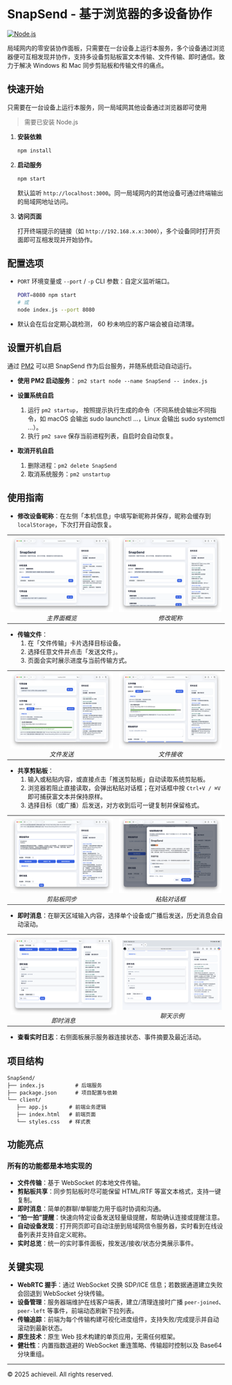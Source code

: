 # SnapSend - 基于浏览器的多设备协作

[![Node.js](https://img.shields.io/badge/Node.js-18+-orange.svg)](https://nodejs.org/)

局域网内的零安装协作面板，只需要在一台设备上运行本服务，多个设备通过浏览器便可互相发现并协作，支持多设备剪贴板富文本传输、文件传输、即时通信。致力于解决 Windows 和 Mac 同步剪贴板和传输文件的痛点。

##  快速开始

只需要在一台设备上运行本服务，同一局域网其他设备通过浏览器即可使用
> 需要已安装 Node.js
1. **安装依赖**
   ```bash
   npm install
   ```
2. **启动服务**
   ```bash
   npm start
   ```
   默认监听 `http://localhost:3000`。同一局域网内的其他设备可通过终端输出的局域网地址访问。
3. **访问页面**

   打开终端提示的链接（如 `http://192.168.x.x:3000`），多个设备同时打开页面即可互相发现并开始协作。

##  配置选项

- `PORT` 环境变量或 `--port` / `-p` CLI 参数：自定义监听端口。
  ```bash
  PORT=8080 npm start
  # 或
  node index.js --port 8080
  ```
- 默认会在后台定期心跳检测， 60 秒未响应的客户端会被自动清理。

## 设置开机自启

通过 [PM2](https://pm2.keymetrics.io/) 可以把 SnapSend 作为后台服务，并随系统启动自动运行。
- **使用 PM2 启动服务**：
  `
  pm2 start node --name SnapSend -- index.js
  `
  

- **设置系统自启**
  1. 运行 
  `pm2 startup`，
  按照提示执行生成的命令（不同系统会输出不同指令，如 macOS 会输出 sudo launchctl ...，Linux 会输出 sudo systemctl ...）。
  2. 执行 `pm2 save` 保存当前进程列表，自启时会自动恢复。
- **取消开机自启**
  1. 删除进程：`pm2 delete SnapSend`
  2. 取消系统服务：`pm2 unstartup`

##  使用指南

- **修改设备昵称**：在左侧「本机信息」中填写新昵称并保存，昵称会缓存到 `localStorage`，下次打开自动恢复。

<table align="center">
  <tr>
    <td align="center">
      <img src="docs/images/main.png" width="300" alt="主界面概览"><br>
      <em>主界面概览</em>
    </td>
    <td align="center">
      <img src="docs/images/main_rename.png" width="300" alt="修改设备昵称示例"><br>
      <em>修改昵称</em>
    </td>
  </tr>
</table>

- **传输文件**：
  1. 在「文件传输」卡片选择目标设备。
  2. 选择任意文件并点击「发送文件」。
  3. 页面会实时展示进度与当前传输方式。

<table align="center">
  <tr>
    <td align="center">
      <img src="docs/images/file_send.png" width="300" alt="选择文件并发送"><br>
      <em>文件发送</em>
    </td>
    <td align="center">
      <img src="docs/images/file_received.png" width="300" alt="文件接收进度提示"><br>
      <em>文件接收</em>
    </td>
  </tr>
</table>

- **共享剪贴板**：
  1. 输入或粘贴内容，或直接点击「推送剪贴板」自动读取系统剪贴板。
  2. 浏览器若阻止直接读取，会弹出粘贴对话框；在对话框中按 `Ctrl+V / ⌘V` 即可捕获富文本并保持原样。
  3. 选择目标（或广播）后发送，对方收到后可一键复制并保留格式。

<table align="center">
  <tr>
    <td align="center">
      <img src="docs/images/clipboard.png" width="300" alt="剪贴板同步界面"><br>
      <em>剪贴板同步</em>
    </td>
    <td align="center">
      <img src="docs/images/clipboard_paste.png" width="300" alt="剪贴板粘贴对话框"><br>
      <em>粘贴对话框</em>
    </td>
  </tr>
</table>

- **即时消息**：在聊天区域输入内容，选择单个设备或广播后发送，历史消息会自动滚动。

<table align="center">
  <tr>
    <td align="center">
      <img src="docs/images/message.png" width="300" alt="即时消息界面"><br>
      <em>即时消息</em>
    </td>
    <td align="center">
      <img src="docs/images/message_dream.png" width="280" alt="群聊示例"><br>
      <em>聊天示例</em>
    </td>
  </tr>
</table>

- **查看实时日志**：右侧面板展示服务器连接状态、事件摘要及最近活动。

##  项目结构

```text
SnapSend/
├── index.js          # 后端服务
├── package.json      # 项目配置与依赖
└── client/          
   ├── app.js       # 前端业务逻辑
   ├── index.html   # 前端页面
   └── styles.css   # 样式表
```
##  功能亮点

### 所有的功能都是本地实现的

* **文件传输**：基于 WebSocket 的本地文件传输。
* **剪贴板共享**：同步剪贴板时尽可能保留 HTML/RTF 等富文本格式，支持一键复制。
* **即时消息**：简单的群聊/单聊能力用于临时协调和沟通。
* **“拍一拍”提醒**：快速向特定设备发送轻量级提醒，帮助确认连接或提醒注意。
* **自动设备发现**：打开网页即可自动注册到局域网信令服务器，实时看到在线设备列表并支持自定义昵称。
* **实时总览**：统一的实时事件面板，按发送/接收/状态分类展示事件。


##  关键实现

- **WebRTC 握手**：通过 WebSocket 交换 SDP/ICE 信息；若数据通道建立失败会回退到 WebSocket 分块传输。
- **设备管理**：服务器端维护在线客户端表，建立/清理连接时广播 `peer-joined`、`peer-left` 等事件，前端动态刷新下拉列表。
- **传输追踪**：前端为每个传输构建可视化进度组件，支持失败/完成提示并自动滚动到最新状态。
- **原生技术**：原生 Web 技术构建的单页应用，无需任何框架。
- **健壮性**：内置指数退避的 WebSocket 重连策略、传输超时控制以及 Base64 分块重组。


---

© 2025 achieveil. All rights reserved.
